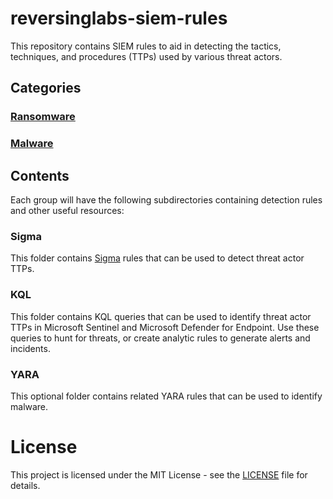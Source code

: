 # reversinglabs-siem-rules

This repository contains SIEM rules to aid in detecting the tactics, techniques, and procedures (TTPs) used by various threat actors.

## Categories

### [Ransomware](./Ransomware/)

### [Malware](./Malware/)

## Contents
Each group will have the following subdirectories containing detection rules and other useful resources:

### Sigma
This folder contains [Sigma](https://github.com/SigmaHQ/sigma) rules that can be used to detect threat actor TTPs.

### KQL
This folder contains KQL queries that can be used to identify threat actor TTPs in Microsoft Sentinel and Microsoft Defender for Endpoint. Use these queries to hunt for threats, or create analytic rules to generate alerts and incidents.

### YARA
This optional folder contains related YARA rules that can be used to identify malware.

# License
This project is licensed under the MIT License - see the [LICENSE](./LICENSE) file for details.